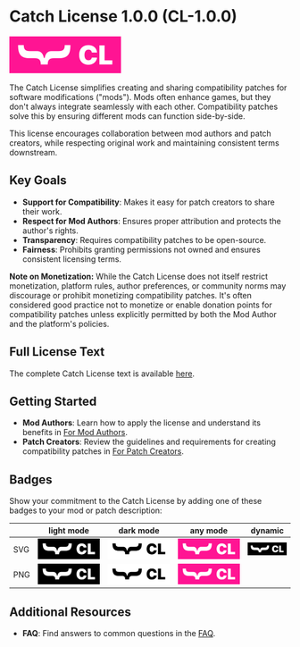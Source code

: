 # Catch License 1.0.0 (CL-1.0.0)

![Catch License 1.0.0 Badge (white on pink)](./images/cl-logo-white-on-pink.svg)

The Catch License simplifies creating and sharing compatibility patches for software modifications ("mods"). Mods often enhance games, but they don't always integrate seamlessly with each other. Compatibility patches solve this by ensuring different mods can function side-by-side.

This license encourages collaboration between mod authors and patch creators, while respecting original work and maintaining consistent terms downstream.

## Key Goals

- **Support for Compatibility**: Makes it easy for patch creators to share their work.
- **Respect for Mod Authors**: Ensures proper attribution and protects the author's rights.
- **Transparency**: Requires compatibility patches to be open-source.
- **Fairness**: Prohibits granting permissions not owned and ensures consistent licensing terms.

**Note on Monetization:**
While the Catch License does not itself restrict monetization, platform rules, author preferences, or community norms may discourage or prohibit monetizing compatibility patches. It's often considered good practice not to monetize or enable donation points for compatibility patches unless explicitly permitted by both the Mod Author and the platform's policies.

## Full License Text

The complete Catch License text is available [here](./cl.md).

## Getting Started

- **Mod Authors**: Learn how to apply the license and understand its benefits in [For Mod Authors](./docs/for-mod-authors.md).
- **Patch Creators**: Review the guidelines and requirements for creating compatibility patches in [For Patch Creators](./docs/for-patch-creators.md).

## Badges

Show your commitment to the Catch License by adding one of these badges to your mod or patch description:

|| light mode | dark mode | any mode | dynamic |
|---|---|---|---|---|
|SVG|[![Catch License 1.0.0 Badge (white on black)](./images/cl-logo-white-on-black.svg)](./images/cl-logo-white-on-black.svg)|[![Catch License 1.0.0 Badge (black on white)](./images/cl-logo-black-on-white.svg)](./images/cl-logo-black-on-white.svg)|[![Catch License 1.0.0 Badge (white on pink)](./images/cl-logo-white-on-pink.svg)](./images/cl-logo-white-on-pink.svg)|[![Catch License 1.0.0 Badge (color-scheme-agnostic)](./images/cl-logo-color-scheme-agnostic.svg)](./images/cl-logo-color-scheme-agnostic.svg)|
|PNG|[![Catch License 1.0.0 Badge (white on black)](./images/cl-logo-white-on-black.png)](./images/cl-logo-white-on-black.png)|[![Catch License 1.0.0 Badge (black on white)](./images/cl-logo-black-on-white.png)](./images/cl-logo-black-on-white.png)|[![Catch License 1.0.0 Badge (white on pink)](./images/cl-logo-white-on-pink.png)](./images/cl-logo-white-on-pink.png)||

## Additional Resources

- **FAQ**: Find answers to common questions in the [FAQ](./docs/faq.md).
